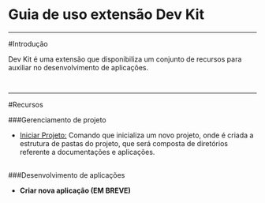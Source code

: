 # Guia de uso extensão Dev Kit 


<!-- =========================================================== INTRODUCAO =========================================================== -->
<!--====================================================================================================================================-->

---
#Introdução

Dev Kit é uma extensão que disponibiliza um conjunto de recursos para auxiliar no desenvolvimento de aplicações. 


<div style='height: 15px'></div>



<!-- ============================================================ RECURSOS ============================================================ -->
<!--====================================================================================================================================-->

---
#Recursos

<!-- <div style='height: 5px'></div> -->

<!-- ========================== GERENCIAMENTO DE PROJETO ========================== -->

###Gerenciamento de projeto 

- [Iniciar Projeto:](gerenciamento_projeto/gerenciamento_projeto.md#criar-novo-projeto) Comando que inicializa um novo projeto, onde é criada a estrutura de pastas do projeto, que será composta de diretórios referente a documentações e aplicações. 

<div style='height: 2px'></div>



<!-- ======================== DESENVOLVIMENTO DE APLICACOES ======================== -->

###Desenvolvimento de aplicações 

- **Criar nova aplicação (EM BREVE)**


<div style='height: 45px'></div>
